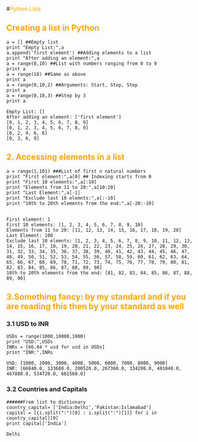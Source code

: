 
#<span style="color:Orange; ">Python Lists</span>

## <span style="color:Orange; ">Creating a list in Python</span>


    a = [] ##Empty list
    print "Empty List:",a
    a.append('first element') ##Adding elements to a list
    print "After adding an element:",a
    a = range(0,10) ##List with numbers ranging from 0 to 9
    print a
    a = range(10) ##Same as above
    print a
    a = range(0,10,2) ##Arguments: Start, Stop, Step
    print a
    a = range(0,10,3) ##Step by 3
    print a

    Empty List: []
    After adding an element: ['first element']
    [0, 1, 2, 3, 4, 5, 6, 7, 8, 9]
    [0, 1, 2, 3, 4, 5, 6, 7, 8, 9]
    [0, 2, 4, 6, 8]
    [0, 3, 6, 9]



## <span style="color:Orange; ">2. Accessing elements in a list</span>



    a = range(1,101) ###List of first n natural numbers 
    print "First element:",a[0] ## Indexing starts from 0
    print "First 10 elements:",a[:10]
    print "Elements from 11 to 20:",a[10:20]
    print "Last Element:",a[-1]
    print "Exclude last 10 elemnts:",a[:-10]
    print "10th to 20th elements from the end:",a[-20:-10]


    First element: 1
    First 10 elements: [1, 2, 3, 4, 5, 6, 7, 8, 9, 10]
    Elements from 11 to 20: [11, 12, 13, 14, 15, 16, 17, 18, 19, 20]
    Last Element: 100
    Exclude last 10 elemnts: [1, 2, 3, 4, 5, 6, 7, 8, 9, 10, 11, 12, 13, 14, 15, 16, 17, 18, 19, 20, 21, 22, 23, 24, 25, 26, 27, 28, 29, 30, 31, 32, 33, 34, 35, 36, 37, 38, 39, 40, 41, 42, 43, 44, 45, 46, 47, 48, 49, 50, 51, 52, 53, 54, 55, 56, 57, 58, 59, 60, 61, 62, 63, 64, 65, 66, 67, 68, 69, 70, 71, 72, 73, 74, 75, 76, 77, 78, 79, 80, 81, 82, 83, 84, 85, 86, 87, 88, 89, 90]
    10th to 20th elements from the end: [81, 82, 83, 84, 85, 86, 87, 88, 89, 90]


## <span style="color:Orange; ">3.Something fancy: by my standard and if you are reading this then by your standard as well</span>

### 3.1 USD to INR


    USDs = range(1000,10000,1000)
    print "USD:",USDs
    INRs = [66.84 * usd for usd in USDs]
    print "INR:",INRs

    USD: [1000, 2000, 3000, 4000, 5000, 6000, 7000, 8000, 9000]
    INR: [66840.0, 133680.0, 200520.0, 267360.0, 334200.0, 401040.0, 467880.0, 534720.0, 601560.0]


### 3.2 Countries and Capitals


    ######From list to dictionary
    country_capital= ['India:Delhi','Pakistan:Islamabad']
    capital = [{i.split(":")[0] : i.split(":")[1]} for i in country_capital][0]
    print capital['India']

    Delhi
